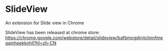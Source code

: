 # SlideView
An extension for Slide view in Chrome

SlideView has been released at chrome store: https://chrome.google.com/webstore/detail/slideview/bafbmogdjnijclmnfmegajnheekknhll?hl=zh-CN


